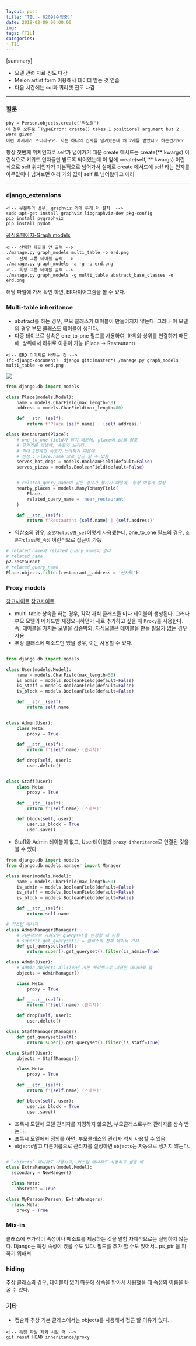 ```yaml
---
layout: post
title: "TIL - 0209(수정중)"
date: 2018-02-09 00:00:00
img:
tags: [TIL]
categories:
- TIL
---
```


[summary]
- 모델 관련 자료 진도 다감
- Melon artist form 이용해서 데이터 받는 것 연습
- 다음 시간에는 sql과 쿼리셋 진도 나감

---

### 질문

```console
pby = Person.objects.create('박보영')
이 경우 오류로 `TypeError: create() takes 1 positional argument but 2 were given`
이런 메시지가 뜨더라구요. 저는 하나의 인자를 넘겨줬는데 왜 2개를 받았다고 하는건가요?
```
항상 첫번째 위치인자로 self가 넘어가기 때문
create 메서드는 create(** kwargs) 이런식으로 키워드 인자들만 받도록 되어있는데
이 앞에 create(self, ** kwargs) 이런 식으로 self 위치인자가 기본적으로 넘어가서
실제로 create 메서드에 self 라는 인자를 아무값이나 넘겨보면 여러 개의 값이 self 로 넘어왔다고 에러

---

### django_extensions
```console
<!-- 우분투의 경우, graphviz 외에 두개 더 설치  -->
sudo apt-get install graphviz libgraphviz-dev pkg-config
pip install pygraphviz
pip install pydot
```
[공식홈페이지-Graph models](https://django-extensions.readthedocs.io/en/latest/graph_models.html)

```console
<!-- 선택한 테이블 만 출력 -->
./manage.py graph_models multi_table -o erd.png
<!-- 전체 그룹 테이블 출력 -->
./manage.py graph_models -a -g -o erd.png
<!-- 특정 그룹 테이블 출력 -->
./manage.py graph_models -g multi_table abstract_base_classes -o erd.png
```
해당 파일에 가서 확인 하면, ER다이어그램을 볼 수 있다.


### Multi-table inheritance
- abstract를 하는 경우, 부모 클래스가 테이블이 만들어지지 않는다.
그러나 이 모델의 경우 부모 클래스도 테이블이 생긴다.
- 다중 테이브르 상속은 one_to_one 필드를 사용하여, 하위와 상위를 연결하기 때문에,
상위에서 하위로 이동이 가능 (Place -> Restaurant)

```console
<!-- ERD 이미지로 바꾸는 것 -->
(fc-django-document)  django git:(master*)./manage.py graph_models multi_table -o erd.png
```
<img src = "{{ site.url }}/assets/post_img/multi-table.png/">


```py
from django.db import models

class Place(models.Model):
    name = models.CharField(max_length=50)
    address = models.CharField(max_length=80)

    def __str__(self):
        return f'Place {self.name} | {self.address}'

class Restaurant(Place):
    # one_to_one field가 되기 때문에, place에 id를 참조
    # 무언가를 꺼낼때, 속도가 느리다.
    # 최대 2단계만 속도가 느려지기 때문에
    # 장점 : Place.name 으로 접근 할 수 있음
    serves_hot_dogs = models.BooleanField(default=False)
    serves_pizza = models.BooleanField(default=False)


    # related_query_name이 같은 경우가 생기기 때문에, 항상 이렇게 설정
    nearby_places = models.ManyToManyField(
        Place,
        related_query_name = 'near_restaurant'
    )

    def __str__(self):
        return f'Restaurant {self.name} | {self.address}'
```

- 역참조의 경우, `소문자class명_set`이렇게 사용했는데, one_to_one 필드의 경우,
`소문자class명_속성` 이런식으로 접근이 가능

```py
# related_name과 related_query_name이 같다
# related_name
p2.restaurant
# related_query_name
Place.objects.filter(restaurant__address = '신사역')
```

### Proxy models
[참고사이트](http://benlopatin.com/using-django-proxy-models/)
[참고사이트](http://nukggul.tistory.com/17)
- multi-table 상속을 하는 경우, 각각 자식 클래스들 마다 테이블이 생성된다.
그러나 부모 모델의 메쇠드만 재정으ㅢ하던가 새로 추가하고 싶을 때 `Proxy`를 사용한다.
즉, 테이블을 가지는 모델을 상송박되, 자식모델은 테이블을 만들 필요가 없는 경우 사용
- 추상 클래스에 메소드만 있을 경우, 이는 사용할 수 있다.

```py

from django.db import models

class User(models.Model):
    name = models.CharField(max_length=50)
    is_admin = models.BooleanField(default=False)
    is_staff = models.BooleanField(default=False)
    is_block = models.BooleanField(default=False)

    def __str__(self):
        return self.name


class Admin(User):
    class Meta:
        proxy = True

    def __str__(self):
        return f'{self.name} (관리자)'

    def drop(self, user):
        user.delete()


class Staff(User):
    class Meta:
        proxy = True

    def __str__(self):
        return f'{self.name} (스태프)'

    def block(self, user):
        user.is_block = True
        user.save()

```
- Staff와 Admin 테이블이 없고, User테이블과  `proxy inheritance`로 연결된 것을 볼 수 있다.


```py
from django.db import models
from django.db.models.manager import Manager

class User(models.Model):
    name = models.CharField(max_length=50)
    is_admin = models.BooleanField(default=False)
    is_staff = models.BooleanField(default=False)
    is_block = models.BooleanField(default=False)

    def __str__(self):
        return self.name

# 커스텀 매니저
class AdminManager(Manager):
    # 기본적으로 가져오는 queryset을 변경할 때 사용
    # super().get_queryset() = 클래스의 전체 데이터 가져
    def get_queryset(self):
        return super().get_queryset().filter(is_admin=True)

class Admin(User):
    # Admin.objects.all()하면 기본 쿼리셋으로 지정한 데이터셋 출
    objects = AdminManager()

    class Meta:
        proxy = True

    def __str__(self):
        return f'{self.name} (관리자)'

    def drop(self, user):
        user.delete()

class StaffManager(Manager):
    def get_queryset(self):
        return super().get_queryset().filter(is_staff=True)

class Staff(User):
    objects = StaffManager()

    class Meta:
        proxy = True

    def __str__(self):
        return f'{self.name} (스태프)'

    def block(self, user):
        user.is_block = True
        user.save()
```
- 프록시 모델에 모델 관리자를 지정하지 않으면, 부모클래스로부터 관리자를 상속 받는다.
- 프록시 모델에서 정의를 하면, 부모클래스의 관리자 역시 사용할 수 있음
- `objects`말고 다른이름으로 관리자를 설정하면 `objects`는 자동으로 생기지 않는다.

```py

# `objects` 매니저도 사용하고, 커스텀 매니저도 사용하고 싶을 때
class ExtraManagers(model.Model):
  secondary = NewManger()

  class Meta:
    abstract = True

class MyPerson(Person, ExtraManagers):
  class Meta:
    proxy = True

```

### Mix-in
클래스에 추가적이 속성이나 메소드를 제공하는 것을 말함
자체적으로는 실행하지 않는다.
Django는 특정 속성이 있을 수도 있다. 필드를 추가 할 수도 있어서..
ps_ptr 을 피하기 위해서.

### hiding
추상 클래스의 경우, 테이블이 없기 때문에 상속을 받아서 사용했을 때
속성의 이름을 바꿀 수 있다.

### 기타
- 캡슐화
추상 기본 클래스에서는 objects를 사용해서 접근 할 이유가 없다.

```console
<!-- 특정 파일 제외 시킬 때 -->
git reset HEAD inheritance/proxy
```
